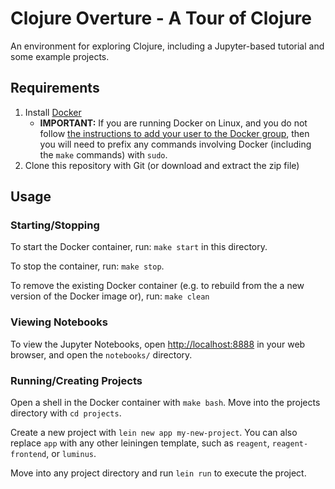 # Clojure Overture - A Tour of Clojure

An environment for exploring Clojure, including a Jupyter-based
tutorial and some example projects.

## Requirements

1. Install [Docker](https://docs.docker.com/install/)
   * **IMPORTANT:** If you are running Docker on Linux, and you do not
     follow [the instructions to add your user to the Docker
     group](https://docs.docker.com/install/linux/linux-postinstall/#manage-docker-as-a-non-root-user),
     then you will need to prefix any commands involving Docker
     (including the `make` commands) with `sudo`.
2. Clone this repository with Git (or download and extract the zip file)

## Usage

### Starting/Stopping

To start the Docker container, run: `make start` in this directory.

To stop the container, run: `make stop`.

To remove the existing Docker container (e.g. to rebuild from the a
new version of the Docker image or), run: `make clean`

### Viewing Notebooks

To view the Jupyter Notebooks, open
[http://localhost:8888](http://localhost:8888) in your web browser,
and open the `notebooks/` directory.

### Running/Creating Projects

Open a shell in the Docker container with `make bash`. Move into the
projects directory with `cd projects`.

Create a new project with `lein new app my-new-project`. You can also
replace `app` with any other leiningen template, such as `reagent`,
`reagent-frontend`, or `luminus`.

Move into any project directory and run `lein run` to execute the
project.
